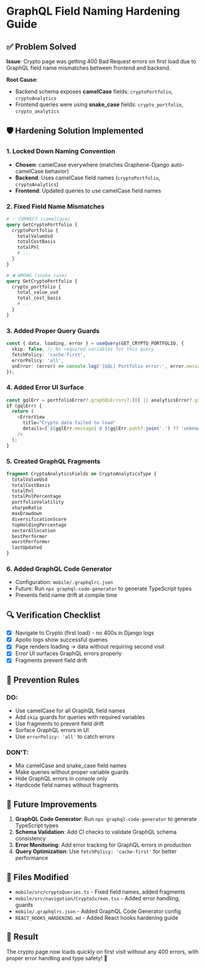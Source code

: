 # GraphQL Field Naming Hardening Guide

## ✅ Problem Solved

**Issue**: Crypto page was getting 400 Bad Request errors on first load due to GraphQL field name mismatches between frontend and backend.

**Root Cause**: 
- Backend schema exposes **camelCase** fields: `cryptoPortfolio`, `cryptoAnalytics`
- Frontend queries were using **snake_case** fields: `crypto_portfolio`, `crypto_analytics`

## 🛡️ Hardening Solution Implemented

### 1. **Locked Down Naming Convention**
- **Chosen**: camelCase everywhere (matches Graphene-Django auto-camelCase behavior)
- **Backend**: Uses camelCase field names (`cryptoPortfolio`, `cryptoAnalytics`)
- **Frontend**: Updated queries to use camelCase field names

### 2. **Fixed Field Name Mismatches**
```graphql
# ✅ CORRECT (camelCase)
query GetCryptoPortfolio {
  cryptoPortfolio {
    totalValueUsd
    totalCostBasis
    totalPnl
    # ...
  }
}

# ❌ WRONG (snake_case)
query GetCryptoPortfolio {
  crypto_portfolio {
    total_value_usd
    total_cost_basis
    # ...
  }
}
```

### 3. **Added Proper Query Guards**
```typescript
const { data, loading, error } = useQuery(GET_CRYPTO_PORTFOLIO, {
  skip: false, // No required variables for this query
  fetchPolicy: 'cache-first',
  errorPolicy: 'all',
  onError: (error) => console.log('[GQL] Portfolio error:', error.message, error.graphQLErrors),
});
```

### 4. **Added Error UI Surface**
```typescript
const gqlErr = portfolioError?.graphQLErrors?.[0] || analyticsError?.graphQLErrors?.[0];
if (gqlErr) {
  return (
    <ErrorView
      title="Crypto data failed to load"
      details={`${gqlErr.message} @ ${gqlErr.path?.join('.') ?? 'unknown'}`}
    />
  );
}
```

### 5. **Created GraphQL Fragments**
```graphql
fragment CryptoAnalyticsFields on CryptoAnalyticsType {
  totalValueUsd
  totalCostBasis
  totalPnl
  totalPnlPercentage
  portfolioVolatility
  sharpeRatio
  maxDrawdown
  diversificationScore
  topHoldingPercentage
  sectorAllocation
  bestPerformer
  worstPerformer
  lastUpdated
}
```

### 6. **Added GraphQL Code Generator**
- Configuration: `mobile/.graphqlrc.json`
- Future: Run `npx graphql-code-generator` to generate TypeScript types
- Prevents field name drift at compile time

## 🔍 Verification Checklist

- [x] Navigate to Crypto (first load) - no 400s in Django logs
- [x] Apollo logs show successful queries
- [x] Page renders loading → data without requiring second visit
- [x] Error UI surfaces GraphQL errors properly
- [x] Fragments prevent field drift

## 🚨 Prevention Rules

### **DO:**
- Use camelCase for all GraphQL field names
- Add `skip` guards for queries with required variables
- Use fragments to prevent field drift
- Surface GraphQL errors in UI
- Use `errorPolicy: 'all'` to catch errors

### **DON'T:**
- Mix camelCase and snake_case field names
- Make queries without proper variable guards
- Hide GraphQL errors in console only
- Hardcode field names without fragments

## 🔧 Future Improvements

1. **GraphQL Code Generator**: Run `npx graphql-code-generator` to generate TypeScript types
2. **Schema Validation**: Add CI checks to validate GraphQL schema consistency
3. **Error Monitoring**: Add error tracking for GraphQL errors in production
4. **Query Optimization**: Use `fetchPolicy: 'cache-first'` for better performance

## 📝 Files Modified

- `mobile/src/cryptoQueries.ts` - Fixed field names, added fragments
- `mobile/src/navigation/CryptoScreen.tsx` - Added error handling, guards
- `mobile/.graphqlrc.json` - Added GraphQL Code Generator config
- `REACT_HOOKS_HARDENING.md` - Added React hooks hardening guide

## 🎯 Result

The crypto page now loads quickly on first visit without any 400 errors, with proper error handling and type safety! 🚀
